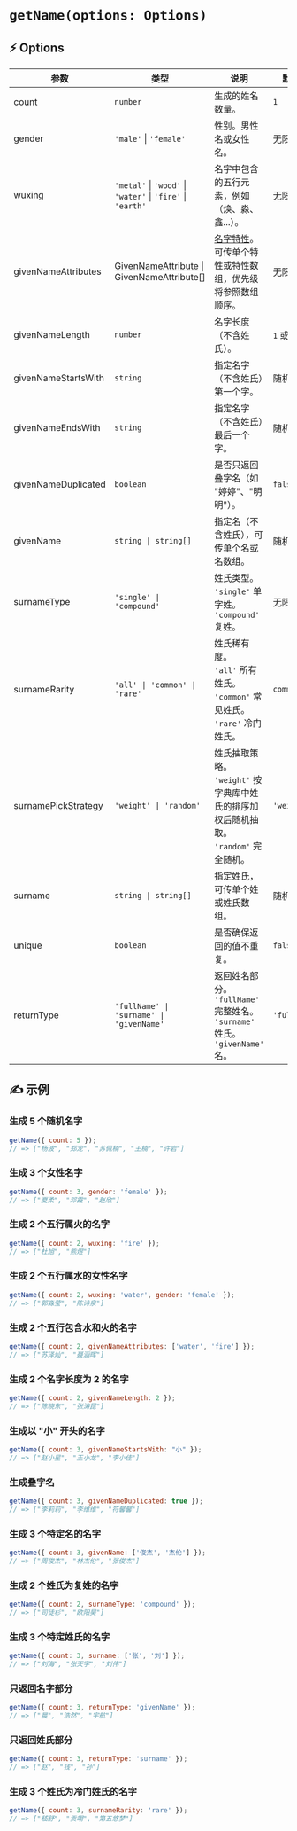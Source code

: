 # `getName(options: Options)`

## ⚡ Options

| 参数 | 类型 | 说明 | 默认值 |
|------|------|------|------|
| count | `number` | 生成的姓名数量。 | `1` |
| gender | `'male'` \| `'female'` | 性别。男性名或女性名。 | 无限制 |
| wuxing | `'metal'` \| `'wood'` \| `'water'` \| `'fire'` \| `'earth'` | 名字中包含的五行元素，例如（焕、淼、鑫...）。 | 无限制 |
| givenNameAttributes | [GivenNameAttribute](givenNameAttributes.md) \| GivenNameAttribute[]  | [名字特性](givenNameAttributes.md)。可传单个特性或特性数组，优先级将参照数组顺序。 | 无限制 |
| givenNameLength | `number` | 名字长度（不含姓氏）。 | `1` 或 `2` |
| givenNameStartsWith | `string` | 指定名字（不含姓氏）第一个字。 | 随机字 |
| givenNameEndsWith | `string` | 指定名字（不含姓氏）最后一个字。 | 随机字 |
| givenNameDuplicated | `boolean` | 是否只返回叠字名（如 "婷婷"、"明明"）。 | `false` |
| givenName | `string \| string[]` | 指定名（不含姓氏），可传单个名或名数组。 | 随机名 |
| surnameType | `'single' \| 'compound'` | 姓氏类型。<br>`'single'` 单字姓。<br>`'compound'` 复姓。 | 无限制 |
| surnameRarity | `'all' \| 'common' \| 'rare'` | 姓氏稀有度。<br>`'all'` 所有姓氏。<br>`'common'` 常见姓氏。<br>`'rare'` 冷门姓氏。 | `common` |
| surnamePickStrategy | `'weight' \| 'random'` | 姓氏抽取策略。<br>`'weight'` 按字典库中姓氏的排序加权后随机抽取。<br>`'random'` 完全随机。 | `'weight'` |
| surname | `string \| string[]` | 指定姓氏，可传单个姓或姓氏数组。 | 随机姓氏 |
| unique | `boolean` | 是否确保返回的值不重复。 | `false` |
| returnType | `'fullName' \| 'surname' \| 'givenName'` | 返回姓名部分。<br>`'fullName'` 完整姓名。<br>`'surname'` 姓氏。<br>`'givenName'` 名。 | `'fullName'` |

## ✍️ 示例

### 生成 5 个随机名字

```js
getName({ count: 5 });
// => ["杨波", "郑龙", "苏佩楠", "王楠", "许岩"]
```

### 生成 3 个女性名字

```js
getName({ count: 3, gender: 'female' });
// => ["夏柔", "邓霞", "赵欣"]
```

### 生成 2 个五行属火的名字

```js
getName({ count: 2, wuxing: 'fire' });
// => ["杜旭", "熊煜"]
```

### 生成 2 个五行属水的女性名字

```js
getName({ count: 2, wuxing: 'water', gender: 'female' });
// => ["郭淼莹", "陈诗泉"]
```

### 生成 2 个五行包含水和火的名字

```js
getName({ count: 2, givenNameAttributes: ['water', 'fire'] });
// => ["苏泽灿", "聂涵晖"]
```

### 生成 2 个名字长度为 2 的名字

```js
getName({ count: 2, givenNameLength: 2 });
// => ["陈晓东", "张涛昆"]
```

### 生成以 "小" 开头的名字

```js
getName({ count: 3, givenNameStartsWith: "小" });
// => ["赵小星", "王小龙", "李小佳"]
```

### 生成叠字名

```js
getName({ count: 3, givenNameDuplicated: true });
// => ["李莉莉", "李维维", "符馨馨"]
```

### 生成 3 个特定名的名字

```js
getName({ count: 3, givenName: ['俊杰', '杰伦'] });
// => ["周俊杰", "林杰伦", "张俊杰"]
```

### 生成 2 个姓氏为复姓的名字

```js
getName({ count: 2, surnameType: 'compound' });
// => ["司徒杉", "欧阳昊"]
```

### 生成 3 个特定姓氏的名字

```js
getName({ count: 3, surname: ['张', '刘'] });
// => ["刘海", "张天宇", "刘伟"]
```

### 只返回名字部分

```js
getName({ count: 3, returnType: 'givenName' });
// => ["晨", "浩然", "宇航"]
```

### 只返回姓氏部分

```js
getName({ count: 3, returnType: 'surname' });
// => ["赵", "钱", "孙"]
```

### 生成 3 个姓氏为冷门姓氏的名字

```js
getName({ count: 3, surnameRarity: 'rare' });
// => ["嵇舒", "贡翊", "第五悠梦"]
```

